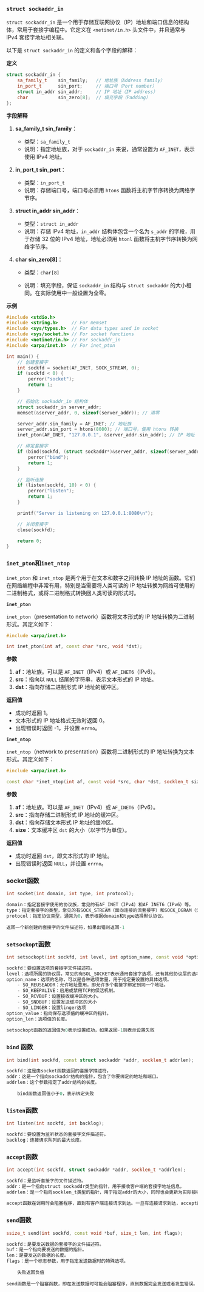 ### `struct sockaddr_in`

`struct sockaddr_in` 是一个用于存储互联网协议（IP）地址和端口信息的结构体，常用于套接字编程中。它定义在 `<netinet/in.h>` 头文件中，并且通常与 IPv4 套接字地址相关联。

以下是 `struct sockaddr_in` 的定义和各个字段的解释：

**定义**

```c++
struct sockaddr_in {
    sa_family_t    sin_family;   // 地址族（Address family）
    in_port_t      sin_port;     // 端口号（Port number）
    struct in_addr sin_addr;     // IP 地址（IP address）
    char           sin_zero[8];  // 填充字段（Padding）
};
```

**字段解释**

1. **sa_family_t sin_family**：
   - 类型：`sa_family_t`
   - 说明：指定地址族，对于 `sockaddr_in` 来说，通常设置为 `AF_INET`，表示使用 IPv4 地址。
   
2. **in_port_t sin_port**：
   - 类型：`in_port_t`
   - 说明：存储端口号，端口号必须用 `htons` 函数将主机字节序转换为网络字节序。
   
3. **struct in_addr sin_addr**：
   - 类型：`struct in_addr`
   - 说明：存储 IPv4 地址，`in_addr` 结构体包含一个名为 `s_addr` 的字段，用于存储 32 位的 IPv4 地址，地址必须用 `htonl` 函数将主机字节序转换为网络字节序。
   
4. **char sin_zero[8]**：
   - 类型：`char[8]`
   
   - 说明：填充字段，保证 `sockaddr_in` 结构与 `struct sockaddr` 的大小相同。在实际使用中一般设置为全零。

**示例**

```c++
#include <stdio.h>
#include <string.h>     // For memset
#include <sys/types.h>  // For data types used in socket
#include <sys/socket.h> // For socket functions
#include <netinet/in.h> // For sockaddr_in
#include <arpa/inet.h>  // For inet_pton

int main() {
    // 创建套接字
    int sockfd = socket(AF_INET, SOCK_STREAM, 0);
    if (sockfd < 0) {
        perror("socket");
        return 1;
    }

    // 初始化 sockaddr_in 结构体
    struct sockaddr_in server_addr;
    memset(&server_addr, 0, sizeof(server_addr)); // 清零

    server_addr.sin_family = AF_INET; // 地址族
    server_addr.sin_port = htons(8080); // 端口号，使用 htons 转换
    inet_pton(AF_INET, "127.0.0.1", &server_addr.sin_addr); // IP 地址

    // 绑定套接字
    if (bind(sockfd, (struct sockaddr*)&server_addr, sizeof(server_addr)) < 0) {
        perror("bind");
        return 1;
    }

    // 监听连接
    if (listen(sockfd, 10) < 0) {
        perror("listen");
        return 1;
    }

    printf("Server is listening on 127.0.0.1:8080\n");

    // 关闭套接字
    close(sockfd);

    return 0;
}
```



### `inet_pton`和`inet_ntop`

`inet_pton` 和 `inet_ntop` 是两个用于在文本和数字之间转换 IP 地址的函数。它们在网络编程中非常有用，特别是当需要将人类可读的 IP 地址转换为网络可使用的二进制格式，或将二进制格式转换回人类可读的形式时。

**`inet_pton`**

`inet_pton`（presentation to network）函数将文本形式的 IP 地址转换为二进制形式。其定义如下：

```c++
#include <arpa/inet.h>

int inet_pton(int af, const char *src, void *dst);
```

**参数**

1. **af**：地址族。可以是 `AF_INET`（IPv4）或 `AF_INET6`（IPv6）。
2. **src**：指向以 `NULL` 结尾的字符串，表示文本形式的 IP 地址。
3. **dst**：指向存储二进制形式 IP 地址的缓冲区。

**返回值**

- 成功时返回 1。
- 文本形式的 IP 地址格式无效时返回 0。
- 出现错误时返回 -1，并设置 `errno`。

**`inet_ntop`**

`inet_ntop`（network to presentation）函数将二进制形式的 IP 地址转换为文本形式。其定义如下：

```c++
#include <arpa/inet.h>

const char *inet_ntop(int af, const void *src, char *dst, socklen_t size);
```

**参数**

1. **af**：地址族。可以是 `AF_INET`（IPv4）或 `AF_INET6`（IPv6）。
2. **src**：指向存储二进制形式 IP 地址的缓冲区。
3. **dst**：指向存储文本形式 IP 地址的缓冲区。
4. **size**：文本缓冲区 `dst` 的大小（以字节为单位）。

**返回值**

- 成功时返回 `dst`，即文本形式的 IP 地址。
- 出现错误时返回 `NULL`，并设置 `errno`。

### socket函数

```c++
int socket(int domain, int type, int protocol);

domain：指定套接字使用的协议族，常见的有AF_INET（IPv4）和AF_INET6（IPv6）等。
type：指定套接字的类型，常见的有SOCK_STREAM（面向连接的流套接字）和SOCK_DGRAM（无连接的数据报套接字）等。
protocol：指定协议类型，通常为0，表示根据domain和type选择默认协议。
    
返回一个新创建的套接字的文件描述符，如果出错则返回-1
```

### `setsockopt`函数

```c++
int setsockopt(int sockfd, int level, int option_name, const void *option_value, socklen_t option_len);

sockfd：要设置选项的套接字文件描述符。
level：选项所属的协议层，常见的有SOL_SOCKET表示通用套接字选项，还有其他协议层的选项。
option_name：选项的名称，可以是各种选项常量，用于指定要设置的具体选项。
    - SO_REUSEADDR：允许地址重用，即允许多个套接字绑定到同一个地址。
	- SO_KEEPALIVE：启用或禁用TCP的保活机制。
	- SO_RCVBUF：设置接收缓冲区的大小。
	- SO_SNDBUF：设置发送缓冲区的大小
    - SO_LINGER：设置linger选项
option_value：指向保存选项值的缓冲区的指针。
option_len：选项值的长度。
    
setsockopt函数的返回值为0表示设置成功，如果返回-1则表示设置失败
```

### `bind` 函数

```c++
int bind(int sockfd, const struct sockaddr *addr, socklen_t addrlen);

sockfd：这是由socket函数返回的套接字描述符。
addr：这是一个指向sockaddr结构的指针，包含了你要绑定的地址和端口。
addrlen：这个参数指定了addr结构的长度。
    
    bind函数返回值小于0，表示绑定失败
```

### `listen`函数

```c++
int listen(int sockfd, int backlog);

sockfd：要设置为监听状态的套接字文件描述符。
backlog：连接请求队列的最大长度。
```

### `accept`函数

```C++
int accept(int sockfd, struct sockaddr *addr, socklen_t *addrlen);

sockfd：是监听套接字的文件描述符。
addr：是一个指向struct sockaddr类型的指针，用于接收客户端的套接字地址信息。
addrlen：是一个指向socklen_t类型的指针，用于指定addr的大小，同时也会更新为实际接收到的客户端套接字地址的大小。
    
accept函数在调用时会阻塞程序，直到有客户端连接请求到达。一旦有连接请求到达，accept函数会创建一个新的套接字，并返回该新套接字的文件描述符。同时，将客户端的套接字地址信息存储在addr中，并更新addrlen为实际接收到的客户端套接字地址的大小。
```

### `send`函数

```C++
ssize_t send(int sockfd, const void *buf, size_t len, int flags);

sockfd：是要发送数据的套接字的文件描述符。
buf：是一个指向要发送的数据的指针。
len：是要发送的数据的长度。
flags：是一个标志参数，用于指定发送数据时的特殊选项。
    
    失败返回负值
    
send函数是一个阻塞函数，即在发送数据时可能会阻塞程序，直到数据完全发送或者发生错误。如果需要非阻塞发送，可以通过设置套接字为非阻塞模式或使用select等函数来进行管理。
```

